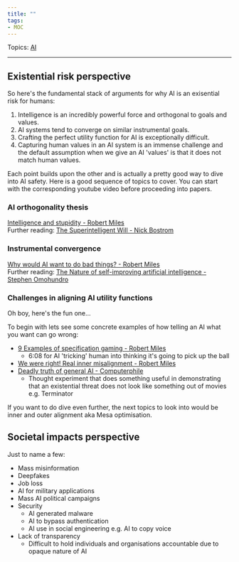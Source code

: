 ```yaml
---
title: ""
tags:
- MOC
---
```

Topics: [AI](Topics/AI.md)  

---

## Existential risk perspective

So here's the fundamental stack of arguments for why AI is an exisential
risk for humans:
1. Intelligence is an incredibly powerful force and orthogonal to goals and
values.
2. AI systems tend to converge on similar instrumental goals.
3. Crafting the perfect utility function for AI is exceptionally difficult.
4. Capturing human values in an AI system is an immense challenge and the
default assumption when we give an AI 'values' is that it does not match
human values.

Each point builds upon the other and is actually a pretty good way to dive
into AI safety. Here is a good sequence of topics to cover. You can
start with the corresponding youtube video before proceeding into papers.

### AI orthogonality thesis

[Intelligence and stupidity - Robert Miles](https://www.youtube.com/watch?v=hEUO6pjwFOo)  
Further reading: [The Superintelligent Will - Nick Bostrom](https://nickbostrom.com/superintelligentwill.pdf)  

### Instrumental convergence
[Why would AI want to do bad things? - Robert Miles](https://www.youtube.com/watch?v=ZeecOKBus3Q)  
Further reading: [The Nature of self-improving artificial intelligence - Stephen Omohundro](https://selfawaresystems.files.wordpress.com/2008/01/nature_of_self_improving_ai.pdf)  

### Challenges in aligning AI utility functions
Oh boy, here's the fun one...

To begin with lets see some concrete examples of how telling an AI what
you want can go wrong:
- [9 Examples of specification gaming - Robert Miles](https://www.youtube.com/watch?v=nKJlF-olKmg)
    - 6:08 for AI 'tricking' human into thinking it's going to pick up the ball
- [We were right! Real inner misalignment - Robert Miles](https://www.youtube.com/watch?v=zkbPdEHEyEI)
- [Deadly truth of general AI - Computerphile](https://www.youtube.com/watch?v=tcdVC4e6EV4)
    - Thought experiment that does something useful in demonstrating that
an existential threat does not look like something out of movies e.g.
Terminator

If you want to do dive even further, the next topics to look into would be
inner and outer alignment aka Mesa optimisation.

## Societal impacts perspective

Just to name a few:
- Mass misinformation
- Deepfakes
- Job loss
- AI for military applications
- Mass AI political campaigns
- Security
    - AI generated malware
    - AI to bypass authentication
    - AI use in social engineering e.g. AI to copy voice
- Lack of transparency
    - Difficult to hold individuals and organisations accountable due to
opaque nature of AI
